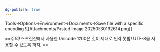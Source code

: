 ```yaml
---
dg-publish: true
---
```


Tools->Options->Environment->Documents->Save file with a specific encoding
![[Attachments/Pasted image 20250530192614.png]]

==주의! 스크린샷에서 사용한 Unicode 1200은 깃이 제대로 인식 못함! UTF-8을 사용할 수 있도록 하자. ==
